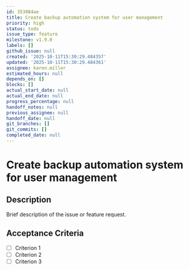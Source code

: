 ```yaml
---
id: 353084ae
title: Create backup automation system for user management
priority: high
status: todo
issue_type: feature
milestone: v1.9.0
labels: []
github_issue: null
created: '2025-10-11T15:30:29.484357'
updated: '2025-10-11T15:30:29.484361'
assignee: karen.miller
estimated_hours: null
depends_on: []
blocks: []
actual_start_date: null
actual_end_date: null
progress_percentage: null
handoff_notes: null
previous_assignee: null
handoff_date: null
git_branches: []
git_commits: []
completed_date: null
---
```


# Create backup automation system for user management

## Description

Brief description of the issue or feature request.

## Acceptance Criteria

- [ ] Criterion 1
- [ ] Criterion 2
- [ ] Criterion 3